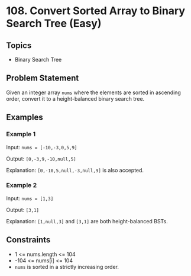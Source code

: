 # 108. Convert Sorted Array to Binary Search Tree (Easy)

## Topics

- Binary Search Tree

## Problem Statement

Given an integer array `nums` where the elements are sorted in ascending order, convert it to a height-balanced binary search tree.

## Examples

### Example 1

Input: `nums = [-10,-3,0,5,9]`

Output: `[0,-3,9,-10,null,5]`

Explanation: `[0,-10,5,null,-3,null,9]` is also accepted.

### Example 2

Input: `nums = [1,3]`

Output: `[3,1]`

Explanation: `[1,null,3]` and `[3,1]` are both height-balanced BSTs.

## Constraints

- 1 <= nums.length <= 104
- -104 <= nums[i] <= 104
- `nums` is sorted in a strictly increasing order.
